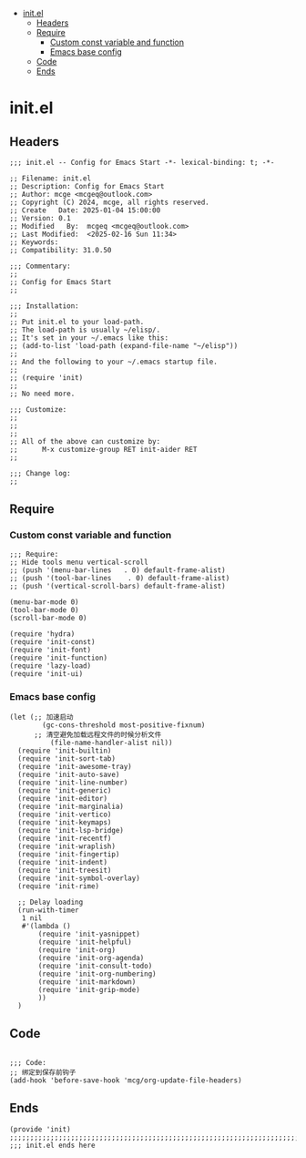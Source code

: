 - [init.el](#org743b2a3)
  - [Headers](#org0e0a422)
  - [Require](#orgd66dd28)
    - [Custom const variable and function](#orgef01a62)
    - [Emacs base config](#orgac61f5c)
  - [Code](#org3d2ba88)
  - [Ends](#org21b20a5)


<a id="org743b2a3"></a>

# init.el


<a id="org0e0a422"></a>

## Headers

```emacs-lisp
;;; init.el -- Config for Emacs Start -*- lexical-binding: t; -*-

;; Filename: init.el
;; Description: Config for Emacs Start
;; Author: mcge <mcgeq@outlook.com>
;; Copyright (C) 2024, mcge, all rights reserved.
;; Create   Date: 2025-01-04 15:00:00
;; Version: 0.1
;; Modified   By:  mcgeq <mcgeq@outlook.com>
;; Last Modified:  <2025-02-16 Sun 11:34>
;; Keywords:
;; Compatibility: 31.0.50

;;; Commentary:
;;
;; Config for Emacs Start
;;

;;; Installation:
;;
;; Put init.el to your load-path.
;; The load-path is usually ~/elisp/.
;; It's set in your ~/.emacs like this:
;; (add-to-list 'load-path (expand-file-name "~/elisp"))
;;
;; And the following to your ~/.emacs startup file.
;;
;; (require 'init)
;;
;; No need more.

;;; Customize:
;;
;;
;;
;; All of the above can customize by:
;;      M-x customize-group RET init-aider RET
;;

;;; Change log:
;;

```


<a id="orgd66dd28"></a>

## Require


<a id="orgef01a62"></a>

### Custom const variable and function

```emacs-lisp
;;; Require:
;; Hide tools menu vertical-scroll
;; (push '(menu-bar-lines   . 0) default-frame-alist)
;; (push '(tool-bar-lines    . 0) default-frame-alist)
;; (push '(vertical-scroll-bars) default-frame-alist)

(menu-bar-mode 0)
(tool-bar-mode 0)
(scroll-bar-mode 0)

(require 'hydra)
(require 'init-const)
(require 'init-font)
(require 'init-function)
(require 'lazy-load)
(require 'init-ui)

```


<a id="orgac61f5c"></a>

### Emacs base config

```emacs-lisp
(let (;; 加速启动
        (gc-cons-threshold most-positive-fixnum)
      ;; 清空避免加载远程文件的时候分析文件
          (file-name-handler-alist nil))
  (require 'init-builtin)
  (require 'init-sort-tab)
  (require 'init-awesome-tray)
  (require 'init-auto-save)
  (require 'init-line-number)
  (require 'init-generic)
  (require 'init-editor)
  (require 'init-marginalia)
  (require 'init-vertico)
  (require 'init-keymaps)
  (require 'init-lsp-bridge)
  (require 'init-recentf)
  (require 'init-wraplish)
  (require 'init-fingertip)
  (require 'init-indent)
  (require 'init-treesit)
  (require 'init-symbol-overlay)
  (require 'init-rime)

  ;; Delay loading
  (run-with-timer
   1 nil
   #'(lambda ()
       (require 'init-yasnippet)
       (require 'init-helpful)
       (require 'init-org)
       (require 'init-org-agenda)
       (require 'init-consult-todo)
       (require 'init-org-numbering)
       (require 'init-markdown)
       (require 'init-grip-mode)
       ))
  )
```


<a id="org3d2ba88"></a>

## Code

```emacs-lisp

;;; Code:
;; 绑定到保存前钩子
(add-hook 'before-save-hook 'mcg/org-update-file-headers)
```


<a id="org21b20a5"></a>

## Ends

```emacs-lisp
(provide 'init)
;;;;;;;;;;;;;;;;;;;;;;;;;;;;;;;;;;;;;;;;;;;;;;;;;;;;;;;;;;;;;;;;;;;;;;;;
;;; init.el ends here
```
